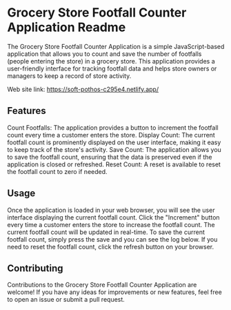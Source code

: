 # Grocery Store Footfall Counter Application Readme
The Grocery Store Footfall Counter Application is a simple JavaScript-based application that allows you to count and save the number of footfalls (people entering the store) in a grocery store. This application provides a user-friendly interface for tracking footfall data and helps store owners or managers to keep a record of store activity.

Web site link: https://soft-pothos-c295e4.netlify.app/

## Features
Count Footfalls: The application provides a button to increment the footfall count every time a customer enters the store.
Display Count: The current footfall count is prominently displayed on the user interface, making it easy to keep track of the store's activity.
Save Count: The application allows you to save the footfall count, ensuring that the data is preserved even if the application is closed or refreshed.
Reset Count: A reset is available to reset the footfall count to zero if needed.

## Usage
Once the application is loaded in your web browser, you will see the user interface displaying the current footfall count.
Click the "Increment" button every time a customer enters the store to increase the footfall count.
The current footfall count will be updated in real-time.
To save the current footfall count, simply press the save and you can see the log below.
If you need to reset the footfall count, click the refresh button on your browser.

## Contributing
Contributions to the Grocery Store Footfall Counter Application are welcome! If you have any ideas for improvements or new features, feel free to open an issue or submit a pull request.
